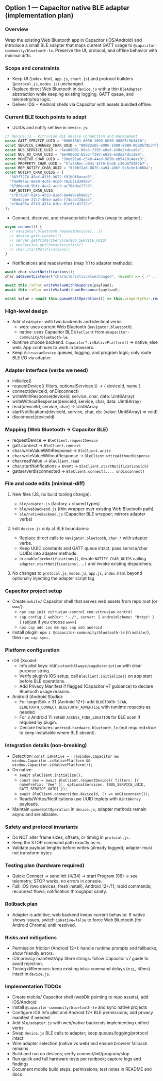 ## Option 1 — Capacitor native BLE adapter (implementation plan)

### Overview
Wrap the existing Web Bluetooth app in Capacitor (iOS/Android) and introduce a small BLE adapter that maps current GATT usage to `@capacitor-community/bluetooth-le`. Preserve the UI, protocol, and offline behavior with minimal diffs.

### Scope and constraints
- Keep UI (`index.html`, `app.js`, `chart.js`) and protocol builders (`protocol.js`, `modes.js`) unchanged.
- Replace direct Web Bluetooth in `device.js` with a thin `bleAdapter` abstraction while keeping existing logging, GATT queue, and telemetry/rep logic.
- Deliver iOS + Android shells via Capacitor with assets bundled offline.

### Current BLE touch points to adapt
- UUIDs and notify set live in `device.js`:
```1:21:/Users/jstar/Projects/vitruvian/workoutmachineappfree.github.io/device.js
// device.js - Vitruvian BLE device connection and management
const GATT_SERVICE_UUID = "00001801-0000-1000-8000-00805f9b34fb";
const SERVICE_CHANGED_CHAR_UUID = "00002a05-0000-1000-8000-00805f9b34fb";
const NUS_SERVICE_UUID = "6e400001-b5a3-f393-e0a9-e50e24dcca9e";
const NUS_RX_CHAR_UUID = "6e400002-b5a3-f393-e0a9-e50e24dcca9e";
const MONITOR_CHAR_UUID = "90e991a6-c548-44ed-969b-eb541014eae3";
const PROPERTY_CHAR_UUID = "5fa538ec-d041-42f6-bbd6-c30d475387b7";
const REP_NOTIFY_CHAR_UUID = "8308f2a6-0875-4a94-a86f-5c5c5e1b068a";
const NOTIFY_CHAR_UUIDS = [
  "383f7276-49af-4335-9072-f01b0f8acad6",
  "74e994ac-0e80-4c02-9cd0-76cb31d3959b",
  "67d0dae0-5bfc-4ea2-acc9-ac784dee7f29",
  REP_NOTIFY_CHAR_UUID,
  "c7b73007-b245-4503-a1ed-9e4e97eb9802",
  "36e6c2ee-21c7-404e-aa9b-f74ca4728ad4",
  "ef0e485a-8749-4314-b1be-01e57cd1712e",
];
```
- Connect, discover, and characteristic handles (swap to adapter):
```104:171:/Users/jstar/Projects/vitruvian/workoutmachineappfree.github.io/device.js
async connect() {
  // navigator.bluetooth.requestDevice({...})
  // device.gatt.connect()
  // server.getPrimaryService(NUS_SERVICE_UUID)
  // nusService.getCharacteristics()
  // char.startNotifications()
}
```
- Notifications and reads/writes (map 1:1 to adapter methods):
```177:218:/Users/jstar/Projects/vitruvian/workoutmachineappfree.github.io/device.js
await char.startNotifications();
char.addEventListener("characteristicvaluechanged", (event) => { /* ... */ });
```
```220:249:/Users/jstar/Projects/vitruvian/workoutmachineappfree.github.io/device.js
await this.rxChar.writeValueWithResponse(payload);
await this.rxChar.writeValueWithoutResponse(payload);
```
```386:409:/Users/jstar/Projects/vitruvian/workoutmachineappfree.github.io/device.js
const value = await this.queueGattOperation(() => this.propertyChar.readValue());
```

### High-level design
- Add `bleAdapter` with two backends and identical verbs:
  - web: uses current Web Bluetooth (`navigator.bluetooth`).
  - native: uses Capacitor BLE `BleClient` from `@capacitor-community/bluetooth-le`.
- Runtime choose backend: `Capacitor?.isNativePlatform()` → native; else web. App continues to work in browsers.
- Keep `VitruvianDevice` queues, logging, and program logic; only route BLE I/O via adapter.

### Adapter interface (verbs we need)
- initialize()
- requestDevice({ filters, optionalServices }) → { deviceId, name }
- connect(deviceId, onDisconnect)
- writeWithResponse(deviceId, service, char, data: Uint8Array)
- writeWithoutResponse(deviceId, service, char, data: Uint8Array)
- read(deviceId, service, char) → Uint8Array
- startNotifications(deviceId, service, char, cb: (value: Uint8Array) => void)
- disconnect(deviceId)

### Mapping (Web Bluetooth → Capacitor BLE)
- requestDevice → `BleClient.requestDevice`
- gatt.connect → `BleClient.connect`
- char.writeValueWithResponse → `BleClient.write`
- char.writeValueWithoutResponse → `BleClient.writeWithoutResponse`
- char.readValue → `BleClient.read`
- char.startNotifications + event → `BleClient.startNotifications(cb)`
- gattserverdisconnected → `BleClient.connect(..., onDisconnect)`

### File and code edits (minimal-diff)
1) New files (JS, no build tooling change):
   - `ble/adapter.js` (factory + shared types)
   - `ble/webBackend.js` (thin wrapper over existing Web Bluetooth path)
   - `ble/nativeBackend.js` (Capacitor BLE wrapper; mirrors adapter verbs)

2) Edit `device.js` only at BLE boundaries:
   - Replace direct calls to `navigator.bluetooth`, `char.*` with adapter verbs.
   - Keep UUID constants and GATT queue intact; pass service/char UUIDs into adapter methods.
   - In `enableCoreNotifications()`, iterate `NOTIFY_CHAR_UUIDS` calling `adapter.startNotifications(...)` and invoke existing dispatchers.

3) No changes to `protocol.js`, `modes.js`, `app.js`, `index.html` beyond optionally injecting the adapter script tag.

### Capacitor project setup
- Create `mobile/` Capacitor shell that serves web assets from repo root (or `www/`).
  - `npx cap init vitruvian-control com.vitruvian.control`
  - `cap.config`: `{ webDir: "../", server: { androidScheme: "https" } }` (adjust if you choose `www/`).
  - `npx cap add ios && npx cap add android`
- Install plugin: `npm i @capacitor-community/bluetooth-le` (in `mobile/`), then `npx cap sync`.

### Platform configuration
- iOS (Xcode):
  - Info.plist keys: `NSBluetoothAlwaysUsageDescription` with clear purpose string.
  - Verify plugin’s iOS setup; call `BleClient.initialize()` on app start before BLE operations.
  - Add Privacy Manifest if flagged (Capacitor v7 guidance) to declare Bluetooth usage reasons.
- Android (Android Studio):
  - For targetSdk ≥ 31 (Android 12+): add `BLUETOOTH_SCAN`, `BLUETOOTH_CONNECT`, `BLUETOOTH_ADVERTISE` with runtime requests as needed.
  - For ≤ Android 11: retain `ACCESS_FINE_LOCATION` for BLE scan if required by plugin.
  - Declare features: `android.hardware.bluetooth_le` (not required=true to keep installable where BLE absent).

### Integration details (non-breaking)
- Detection: `const isNative = !!(window.Capacitor && window.Capacitor.isNativePlatform && window.Capacitor.isNativePlatform());`
- On native:
  - `await BleClient.initialize();`
  - `const dev = await BleClient.requestDevice({ filters: [{ namePrefix: 'Vee' }], optionalServices: [NUS_SERVICE_UUID, GATT_SERVICE_UUID] });`
  - `await BleClient.connect(dev.deviceId, () => onDisconnect());`
  - Reads/Writes/Notifications use UUID triplets with `Uint8Array` payloads.
- Maintain `queueGattOperation` in `device.js`; adapter methods remain async and serializable.

### Safety and protocol invariants
- Do NOT alter frame sizes, offsets, or timing in `protocol.js`.
- Keep the STOP command path exactly as-is.
- Validate payload lengths before writes (already logged); adapter must not transform bytes.

### Testing plan (hardware required)
- Quick: Connect → send init (4/34) → start Program (96) → see telemetry; STOP works; no errors in console.
- Full: iOS (two devices, fresh install), Android 12+/11; rapid commands; reconnect flows; notification throughput sanity.

### Rollback plan
- Adapter is additive; web backend keeps current behavior. If native shows issues, switch `isNative=false` to force Web Bluetooth (for Android Chrome) until resolved.

### Risks and mitigations
- Permission friction (Android 12+): handle runtime prompts and fallbacks; show friendly errors.
- iOS privacy manifest/App Store strings: follow Capacitor v7 guide to avoid rejection.
- Timing differences: keep existing intra-command delays (e.g., 50ms) intact in `device.js`.

### Implementation TODOs
- Create mobile/ Capacitor shell (webDir pointing to repo assets), add iOS/Android
- Install `@capacitor-community/bluetooth-le` and sync native projects
- Configure iOS Info.plist and Android 12+ BLE permissions; add privacy manifest if needed
- Add `ble/adapter.js` with web/native backends implementing unified verbs
- Swap `device.js` BLE calls to adapter; keep queues/logging/protocol intact
- Wire adapter selection (native vs web) and ensure browser fallback remains
- Build and run on devices; verify connect/init/program/stop
- Run quick and full hardware tests per runbook; capture logs and findings
- Document mobile build steps, permissions, test notes in README and docs


